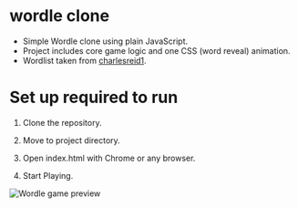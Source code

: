 # wordle clone

- Simple Wordle clone using plain JavaScript.
- Project includes core game logic and one CSS (word reveal) animation.
- Wordlist taken from [charlesreid1](https://github.com/charlesreid1/five-letter-words).

# Set up required to run
1. Clone the repository.

2. Move to project directory.

3. Open index.html with Chrome or any browser.

4. Start Playing.

![Wordle game preview](https://miro.medium.com/max/796/0*RetBLVKkb5LQOMSj.gif)
